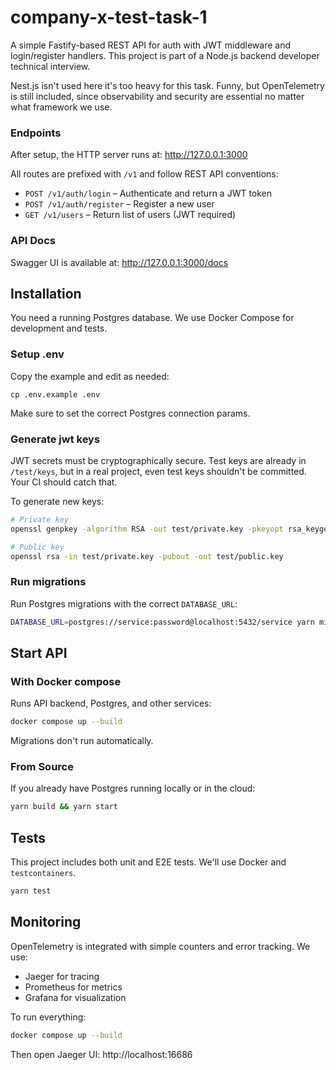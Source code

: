# company-x-test-task-1
A simple Fastify-based REST API for auth with JWT middleware and login/register handlers.
This project is part of a Node.js backend developer technical interview.

Nest.js isn't used here it's too heavy for this task. Funny, but OpenTelemetry is 
still included, since observability and security are essential no matter what framework we use.

### Endpoints
After setup, the HTTP server runs at:
http://127.0.0.1:3000

All routes are prefixed with `/v1` and follow REST API conventions:
* `POST /v1/auth/login` – Authenticate and return a JWT token
* `POST /v1/auth/register` – Register a new user
* `GET /v1/users` – Return list of users (JWT required)

### API Docs
Swagger UI is available at:
http://127.0.0.1:3000/docs


## Installation
You need a running Postgres database. We use Docker Compose for development and tests.

### Setup .env
Copy the example and edit as needed:
```base
cp .env.example .env
```

Make sure to set the correct Postgres connection params.

### Generate jwt keys
JWT secrets must be cryptographically secure.
Test keys are already in `/test/keys`, but in a real project, even test keys shouldn't be committed. 
Your CI should catch that.

To generate new keys:
```bash
# Private key
openssl genpkey -algorithm RSA -out test/private.key -pkeyopt rsa_keygen_bits:2048

# Public key
openssl rsa -in test/private.key -pubout -out test/public.key
```

### Run migrations
Run Postgres migrations with the correct `DATABASE_URL`:
```bash
DATABASE_URL=postgres://service:password@localhost:5432/service yarn migrate:up
```

## Start API

### With Docker compose
Runs API backend, Postgres, and other services:
```bash
docker compose up --build
```

Migrations don't run automatically.

### From Source
If you already have Postgres running locally or in the cloud:
```bash
yarn build && yarn start
```

## Tests
This project includes both unit and E2E tests. We'll use Docker and `testcontainers`.
```bash
yarn test
```

## Monitoring
OpenTelemetry is integrated with simple counters and error tracking. We use:
* Jaeger for tracing
* Prometheus for metrics
* Grafana for visualization

To run everything:
```bash
docker compose up --build
```

Then open Jaeger UI:
http://localhost:16686
